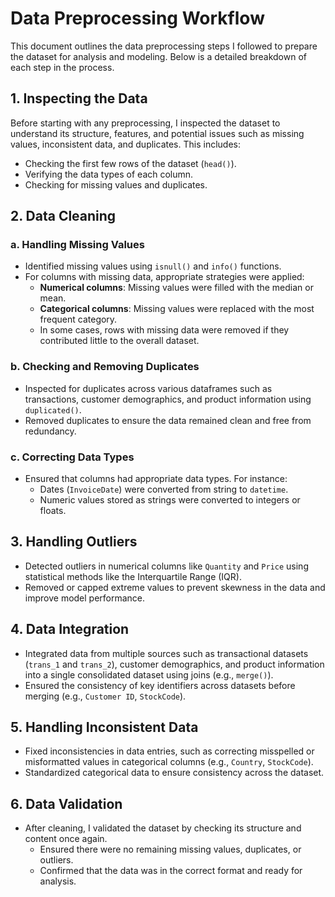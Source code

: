 # Data Preprocessing Workflow

This document outlines the data preprocessing steps I followed to prepare the dataset for analysis and modeling. Below is a detailed breakdown of each step in the process.

## 1. Inspecting the Data
Before starting with any preprocessing, I inspected the dataset to understand its structure, features, and potential issues such as missing values, inconsistent data, and duplicates. This includes:
- Checking the first few rows of the dataset (`head()`).
- Verifying the data types of each column.
- Checking for missing values and duplicates.

## 2. Data Cleaning
### a. Handling Missing Values
- Identified missing values using `isnull()` and `info()` functions.
- For columns with missing data, appropriate strategies were applied:
  - **Numerical columns**: Missing values were filled with the median or mean.
  - **Categorical columns**: Missing values were replaced with the most frequent category.
  - In some cases, rows with missing data were removed if they contributed little to the overall dataset.

### b. Checking and Removing Duplicates
- Inspected for duplicates across various dataframes such as transactions, customer demographics, and product information using `duplicated()`.
- Removed duplicates to ensure the data remained clean and free from redundancy.

### c. Correcting Data Types
- Ensured that columns had appropriate data types. For instance:
  - Dates (`InvoiceDate`) were converted from string to `datetime`.
  - Numeric values stored as strings were converted to integers or floats.

## 3. Handling Outliers
- Detected outliers in numerical columns like `Quantity` and `Price` using statistical methods like the Interquartile Range (IQR).
- Removed or capped extreme values to prevent skewness in the data and improve model performance.

## 4. Data Integration
- Integrated data from multiple sources such as transactional datasets (`trans_1` and `trans_2`), customer demographics, and product information into a single consolidated dataset using joins (e.g., `merge()`).
- Ensured the consistency of key identifiers across datasets before merging (e.g., `Customer ID`, `StockCode`).

## 5. Handling Inconsistent Data
- Fixed inconsistencies in data entries, such as correcting misspelled or misformatted values in categorical columns (e.g., `Country`, `StockCode`).
- Standardized categorical data to ensure consistency across the dataset.

## 6. Data Validation
- After cleaning, I validated the dataset by checking its structure and content once again.
  - Ensured there were no remaining missing values, duplicates, or outliers.
  - Confirmed that the data was in the correct format and ready for analysis.
